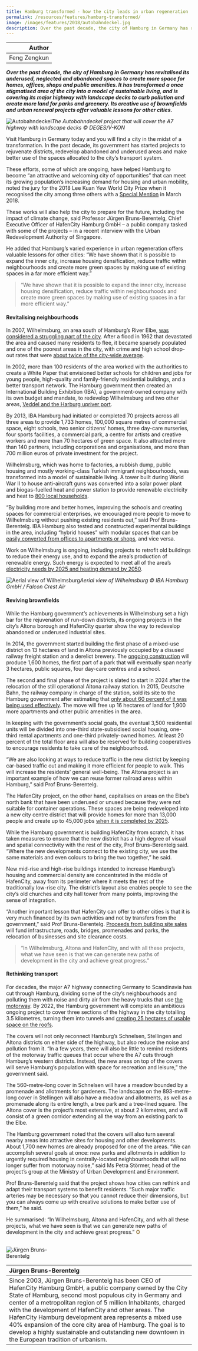 ```yaml
---
title: Hamburg transformed - how the city leads in urban regeneration
permalink: /resources/features/hamburg-transformed/
image: /images/features/2018/autobahndeckel.jpg
description: Over the past decade, the city of Hamburg in Germany has revitalised its underused, neglected and abandoned spaces to create more space for homes, offices, shops and public amenities. It has transformed a once stigmatised area of the city into a model of sustainable living, and is covering its major highway with landscape decks to curb pollution and create more land for parks and greenery. Its creative use of brownfields and urban renewal projects offer valuable lessons for other cities.  
---
```


| Author |
|---:|
| Feng Zengkun |

***Over the past decade, the city of Hamburg in Germany has revitalised its underused, neglected and abandoned spaces to create more space for homes, offices, shops and public amenities. It has transformed a once stigmatised area of the city into a model of sustainable living, and is covering its major highway with landscape decks to curb pollution and create more land for parks and greenery. Its creative use of brownfields and urban renewal projects offer valuable lessons for other cities.***

![Autobahndeckel](/images/features/2018/autobahndeckel.jpg/)*The Autobahndeckel project that will cover the A7 highway with landscape decks © DEGES/V-KON*

Visit Hamburg in Germany today and you will find a city in the midst of a transformation. In the past decade, its government has started projects to rejuvenate districts, redevelop abandoned and underused areas and make better use of the spaces allocated to the city’s transport system.

These efforts, some of which are ongoing, have helped Hamburg to become “an attractive and welcoming city of opportunities” that can meet its growing population’s increasing demand for housing and urban mobility, noted the jury for the 2018 Lee Kuan Yew World City Prize when it recognised the city among three others with a [Special Mention](/laureates/2018/special-mentions/hamburg/) in March 2018.

These works will also help the city to prepare for the future, including the impact of climate change, said Professor Jürgen Bruns-Berentelg, Chief Executive Officer of HafenCity Hamburg GmbH – a public company tasked with some of the projects – in a recent interview with the Urban Redevelopment Authority of Singapore.

He added that Hamburg’s varied experience in urban regeneration offers valuable lessons for other cities: “We have shown that it is possible to expand the inner city, increase housing densification, reduce traffic within neighbourhoods and create more green spaces by making use of existing spaces in a far more efficient way.”

> “We have shown that it is possible to expand the inner city, increase housing densification, reduce traffic within neighbourhoods and create more green spaces by making use of existing spaces in a far more efficient way.”

#### **Revitalising neighbourhoods**

In 2007, Wilhelmsburg, an area south of Hamburg’s River Elbe, [was considered a struggling part of the city](https://www.iba-hamburg.de/en/story/iba-hamburg.html). After a flood in 1962 that devastated the area and caused many residents to flee, it became sparsely populated and one of the poorest areas in the city, with crime and high school drop-out rates that were [about twice of the city-wide average](https://grist.org/cities/check-out-hamburgs-two-new-climate-friendly-neighborhoods/).

In 2002, more than 100 residents of the area worked with the authorities to create a White Paper that envisioned better schools for children and jobs for young people, high-quality and family-friendly residential buildings, and a better transport network. The Hamburg government then created an International Building Exhibition (IBA), a government-owned company with its own budget and mandate, to redevelop Wilhelmsburg and two other areas, [Veddel and the Harburg upriver port](https://www.iba-hamburg.de/en/iba-in-english.html).

By 2013, IBA Hamburg had initiated or completed 70 projects across all three areas to provide 1,733 homes, 100,000 square metres of commercial space, eight schools, two senior citizens’ homes, three day-care nurseries, four sports facilities, a commercial park, a centre for artists and creative workers and more than 70 hectares of green space. It also attracted more than 140 partners, including corporations and organisations, and more than 700 million euros of private investment for the project.

Wilhelmsburg, which was home to factories, a rubbish dump, public housing and mostly working-class Turkish immigrant neighbourhoods, was transformed into a model of sustainable living. A tower built during World War II to house anti-aircraft guns was converted into a solar power plant and biogas-fuelled heat and power station to provide renewable electricity and heat to [800 local households](https://energytransition.org/2014/07/regenerative-urban-development-in-wilhelmsburg/14/).

“By building more and better homes, improving the schools and creating spaces for commercial enterprises, we encouraged more people to move to Wilhelmsburg without pushing existing residents out,” said Prof Bruns-Berentelg. IBA Hamburg also tested and constructed experimental buildings in the area, including “hybrid houses” with modular spaces that can be [easily converted from offices to apartments or shops](https://www.iba-hamburg.de/en/projects/the-building-exhibition-within-the-building-exhibition/hybrid-houses/projekt/hybrid-houses.html), and vice versa.

Work on Wilhelmsburg is ongoing, including projects to retrofit old buildings to reduce their energy use, and to expand the area’s production of renewable energy. Such energy is expected to meet all of the area’s [electricity needs by 2025 and heating demand by 2050](https://www.iba-hamburg.de/en/projects/climate-concept/projekt/renewable-wilhelmsburg-climate-protection-concept.html).

![Aerial view of Wilhelmsburg](/images/features/2018/wilhelmsburg-aerial.jpg/)*Aerial view of Wilhelmsburg © IBA Hamburg GmbH / Falcon Crest Air*

#### **Reviving brownfields**

While the Hamburg government’s achievements in Wilhelmsburg set a high bar for the rejuvenation of run-down districts, its ongoing projects in the city’s Altona borough and HafenCity quarter show the way to redevelop abandoned or underused industrial sites.

In 2014, the government started building the first phase of a mixed-use district on 13 hectares of land in Altona previously occupied by a disused railway freight station and a derelict brewery. The [ongoing construction](http://8%20mb.cision.com/Public/9556/9735850/b7cf09d70d8452d6.pdf) will produce 1,600 homes, the first part of a park that will eventually span nearly 3 hectares, public squares, four day-care centres and a school.

The second and final phase of the project is slated to start in 2024 after the relocation of the still operational Altona railway station. In 2015, Deutsche Bahn, the railway company in charge of the station, sold its site to the Hamburg government after estimating that [only about 60 percent of it was being used effectively](http://www.railjournal.com/index.php/main-line/db-secures-permission-for-new-hamburg-altona-station.html). The move will free up 16 hectares of land for 1,900 more apartments and other public amenities in the area.

In keeping with the government’s social goals, the eventual 3,500 residential units will be divided into one-third state-subsidised social housing, one-third rental apartments and one-third privately-owned homes. At least 20 percent of the total floor area will also be reserved for building cooperatives to encourage residents to take care of the neighbourhood.

“We are also looking at ways to reduce traffic in the new district by keeping car-based traffic out and making it more efficient for people to walk. This will increase the residents’ general well-being. The Altona project is an important example of how we can reuse former railroad areas within Hamburg,” said Prof Bruns-Berentelg.

The HafenCity project, on the other hand, capitalises on areas on the Elbe’s north bank that have been underused or unused because they were not suitable for container operations. These spaces are being redeveloped into a new city centre district that will provide homes for more than 13,000 people and create up to 45,000 jobs [when it is completed by 2025](https://www.hafencity.com/upload/files/listitems/Fact_Sheet.pdf).

While the Hamburg government is building HafenCity from scratch, it has taken measures to ensure that the new district has a high degree of visual and spatial connectivity with the rest of the city, Prof Bruns-Berentelg said. “Where the new developments connect to the existing city, we use the same materials and even colours to bring the two together,” he said.

New mid-rise and high-rise buildings intended to increase Hamburg’s housing and commercial density are concentrated in the middle of HafenCity, away from its perimeter where it meets the rest of the traditionally low-rise city. The district’s layout also enables people to see the city’s old churches and city hall tower from many points, improving the sense of integration.

“Another important lesson that HafenCity can offer to other cities is that it is very much financed by its own activities and not by transfers from the government,” said Prof Bruns-Berentelg. [Proceeds from building site sales](https://www.hafencity.com/en/faq-concepts-planning/how-is-hafencity-financed-.html) will fund infrastructure, roads, bridges, promenades and parks, the relocation of businesses and site clearance costs.

> “In Wilhelmsburg, Altona and HafenCity, and with all these projects, what we have seen is that we can generate new paths of development in the city and achieve great progress.”

#### **Rethinking transport**

For decades, the major A7 highway connecting Germany to Scandinavia has cut through Hamburg, dividing some of the city’s neighbourhoods and polluting them with noise and dirty air from the heavy trucks that use [the motorway](https://www.fastcompany.com/3040310/theyre-going-to-bury-a-stretch-of-german-autobahn-and-cover-it-in-parks). By 2022, the Hamburg government will complete an ambitious ongoing project to cover three sections of the highway in the city totalling 3.5 kilometres, turning them into tunnels and [creating 25 hectares of usable space on the roofs](https://www.hamburg.de%2Fcontentblob%2F4018374%2Fdata%2F12-08-broschuere-gesamtprojekt-freiraum-und-ruhe-english.pdf).

The covers will not only reconnect Hamburg’s Schnelsen, Stellingen and Altona districts on either side of the highway, but also reduce the noise and pollution from it. “In a few years, there will also be little to remind residents of the motorway traffic queues that occur where the A7 cuts through Hamburg’s western districts. Instead, the new areas on top of the covers will serve Hamburg’s population with space for recreation and leisure,” the government said.

The 560-metre-long cover in Schnelsen will have a meadow bounded by a promenade and allotments for gardeners. The landscape on the 893-metre-long cover in Stellingen will also have a meadow and allotments, as well as a promenade along its entire length, a tree park and a tree-lined square. The Altona cover is the project’s most extensive, at about 2 kilometres, and will consist of a green corridor extending all the way from an existing park to the Elbe.

The Hamburg government noted that the covers will also turn several nearby areas into attractive sites for housing and other developments. About 1,700 new homes are already proposed for one of the areas. “We can accomplish several goals at once: new parks and allotments in addition to urgently required housing in centrally-located neighbourhoods that will no longer suffer from motorway noise,” said Ms Petra Störmer, head of the project’s group at the Ministry of Urban Development and Environment.

Prof Bruns-Berentelg said that the project shows how cities can rethink and adapt their transport systems to benefit residents. “Such major traffic arteries may be necessary so that you cannot reduce their dimensions, but you can always come up with creative solutions to make better use of them,” he said.

He summarised: “In Wilhelmsburg, Altona and HafenCity, and with all these projects, what we have seen is that we can generate new paths of development in the city and achieve great progress.” **<font color="#967942">O</font>**

<br>

<div style="width:150px"><img src="/images/features/2018/jurgen-bruns.png" alt="Jürgen Bruns-Berentelg" /></div>

| **Jürgen Bruns-Berentelg** |
|:---|
| Since 2003, Jürgen Bruns-Berentelg has been CEO of HafenCity Hamburg GmbH, a public company owned by the City State of Hamburg, second most populous city in Germany and center of a metropolitan region of 5 million Inhabitants, charged with the development of HafenCity and other areas. The HafenCity Hamburg development area represents a mixed use 40% expansion of the core city area of Hamburg. The goal is to develop a highly sustainable and outstanding new downtown in the European tradition of urbanism. |

